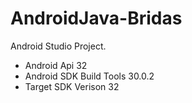 # AndroidJava-Bridas
Android Studio Project.

- Android Api 32
- Android SDK Build Tools 30.0.2
- Target SDK Verison 32